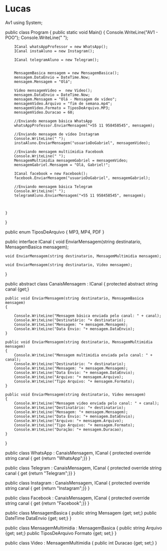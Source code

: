 # Lucas
Av1
using System;
					
public class Program
{
	public static void Main()
	{
		Console.WriteLine("AV1 - POO");
        Console.WriteLine(" ");
		
		ICanal whatsAppProfessor = new WhatsApp();
		ICanal instaAluno = new Instagram();
        
        ICanal telegramAluno = new Telegram();
		
		
		MensagemBasica mensagem = new MensagemBasica();
		mensagem.DataEnvio = DateTime.Now;
		mensagem.Mensagem = "Olá";
		
		Video mensagemVideo =  new Video();
		mensagem.DataEnvio = DateTime.Now;
		mensagem.Mensagem = "Olá - Mensagem de vídeo";
		mensagemVideo.Arquivo = "fim de semana.mp4";
		mensagemVideo.Formato = TiposDeArquivo.MP3;
		mensagemVideo.Duracao = 60;
		
		//Enviando mensagem básica WhatsApp
		whatsAppProfessor.EnviarMensagem("+55 11 958458545", mensagem);
		 
		//Enviando mensagem de vídeo Instagram
        Console.WriteLine(" ");
		instaAluno.EnviarMensagem("usuarioDoGabriel", mensagemVideo);
		
        //Enviando mensagem multiímidia Facebook
		Console.WriteLine(" ");
		MensagemMultimidia mensagemGabriel = mensagemVideo;
		mensagemGabriel.Mensagem = "Olá, Gabriel!";
		
		ICanal facebook = new Facebook();
		facebook.EnviarMensagem("usuarioDoGabriel", mensagemGabriel);

        //Enviando mensagem básica Telegram
        Console.WriteLine(" ");
        telegramAluno.EnviarMensagem("+55 11 958458545", mensagem);
			
		
		
	}
}

public enum TiposDeArquivo
{
	MP3,
	MP4,
	PDF
}

public interface ICanal
{
	void EnviarMensagem(string destinatario, MensagemBasica mensagem);
	
	void EnviarMensagem(string destinatario, MensagemMultimidia mensagem);
	
	void EnviarMensagem(string destinatario, Video mensagem);
}

public abstract class CanaisMensagem : ICanal
{
	protected abstract string canal {get;}
	
	public void EnviarMensagem(string destinatario, MensagemBasica mensagem)
	{
	
	    Console.WriteLine("Mensagem básica enviada pelo canal: " + canal);
		Console.WriteLine("Destinatário: "+ destinatario);
		Console.WriteLine("Mensagem: "+ mensagem.Mensagem);
		Console.WriteLine("Data Envio: "+ mensagem.DataEnvio);
	}
	
	public void EnviarMensagem(string destinatario, MensagemMultimidia mensagem)
	{
	    Console.WriteLine("Mensagem multimidia enviada pelo canal: " + canal);
		Console.WriteLine("Destinatário: "+ destinatario);
		Console.WriteLine("Mensagem: "+ mensagem.Mensagem);
		Console.WriteLine("Data Envio: "+ mensagem.DataEnvio);
		Console.WriteLine("Arquivo: "+ mensagem.Arquivo);
		Console.WriteLine("Tipo Arquivo: "+ mensagem.Formato);		
	}
	
	public void EnviarMensagem(string destinatario, Video mensagem)
	{
	    Console.WriteLine("Mensagem video enviada pelo canal: " + canal);
		Console.WriteLine("Destinatário: "+ destinatario);
		Console.WriteLine("Mensagem: "+ mensagem.Mensagem);
		Console.WriteLine("Data Envio: "+ mensagem.DataEnvio);
		Console.WriteLine("Arquivo: "+ mensagem.Arquivo);
		Console.WriteLine("Tipo Arquivo: "+ mensagem.Formato);	
		Console.WriteLine("Duração: "+ mensagem.Duracao);	
	}
}

public class WhatsApp : CanaisMensagem, ICanal
{
	protected override string canal { get {return "WhatsApp";}}
}

public class Telegram : CanaisMensagem, ICanal
{
	protected override string canal { get {return "Telegram";}}
}

public class Instagram : CanaisMensagem, ICanal
{
	protected override string canal { get {return "Instagram";}}
}

public class Facebook : CanaisMensagem, ICanal
{
		protected override string canal { get {return "Facebook";}}
}


public class MensagemBasica
{
	public string Mensagem {get; set;}
	public DateTime DataEnvio {get; set;}
}

public class MensagemMultimidia : MensagemBasica
{
	public string Arquivo {get; set;}
	public TiposDeArquivo Formato {get; set;}
}

public class Video : MensagemMultimidia
{
	public int Duracao {get; set;}
}
